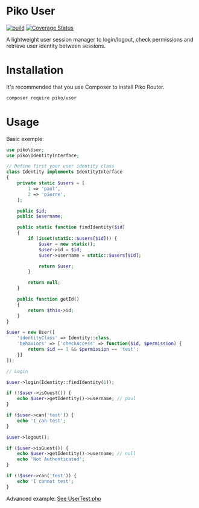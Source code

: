 # Piko User

[![build](https://github.com/piko-framework/user/actions/workflows/php.yml/badge.svg)](https://github.com/piko-framework/user/actions/workflows/php.yml)
[![Coverage Status](https://coveralls.io/repos/github/piko-framework/user/badge.svg?branch=main)](https://coveralls.io/github/piko-framework/user?branch=main)

A lightweight user session manager to login/logout, check permissions and retrieve user identity between sessions.

# Installation

It's recommended that you use Composer to install Piko Router.

```bash
composer require piko/user
```

# Usage

Basic exemple:

```php
use piko\User;
use piko\IdentityInterface;

// Define first your user identity class
class Identity implements IdentityInterface
{
    private static $users = [
        1 => 'paul',
        2 => 'pierre',
    ];

    public $id;
    public $username;

    public static function findIdentity($id)
    {
        if (isset(static::$users[$id])) {
            $user = new static();
            $user->id = $id;
            $user->username = static::$users[$id];

            return $user;
        }

        return null;
    }

    public function getId()
    {
        return $this->id;
    }
}

$user = new User([
    'identityClass' => Identity::class,
    'behaviors' => ['checkAccess' => function($id, $permission) {
        return $id == 1 && $permission == 'test';
    }]
]);

// Login

$user->login(Identity::findIdentity(1));

if (!$user->isGuest()) {
    echo $user->getIdentity()->username; // paul
}

if ($user->can('test')) {
    echo 'I can test';
}

$user->logout();

if ($user->isGuest()) {
    echo $user->getIdentity()->username; // null
    echo 'Not Authenticated';
}

if (!$user->can('test')) {
    echo 'I cannot test';
}

```

Advanced example: [See UserTest.php](tests/UserTest.php)

